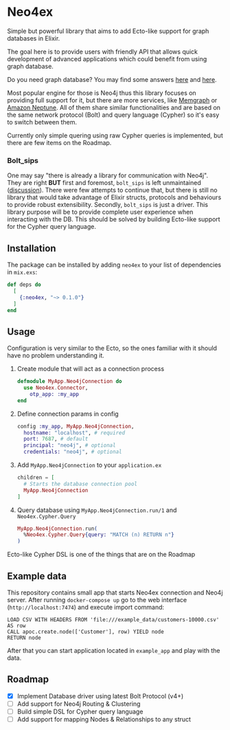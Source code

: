 # Neo4ex

Simple but powerful library that aims to add Ecto-like support for graph databases in Elixir.  

The goal here is to provide users with friendly API that allows quick development of advanced applications which could benefit from using graph database.

Do you need graph database? You may find some answers [here](https://neo4j.com/why-graph-databases/) and [here](https://memgraph.com/blog/graph-database-vs-relational-database).

Most popular engine for those is Neo4j thus this library focuses on providing full support for it, but there are more services, like [Memgraph](https://memgraph.com) or [Amazon Neptune](https://aws.amazon.com/neptune/). All of them share similar functionalities and are based on the same network protocol (Bolt) and query language (Cypher) so it's easy to switch between them.

Currently only simple quering using raw Cypher queries is implemented, but there are few items on the Roadmap.

### Bolt_sips

One may say "there is already a library for communication with Neo4j". They are right **BUT** first and foremost, `bolt_sips` is left unmaintained ([discussion](https://github.com/florinpatrascu/bolt_sips/issues/109)). There were few attempts to continue that, but there is still no library that would take advantage of Elixir structs, protocols and behaviours to provide robust extensibility. Secondly, `bolt_sips` is just a driver. This library purpose will be to provide complete user experience when interacting with the DB. 
This should be solved by building Ecto-like support for the Cypher query language.  

## Installation

The package can be installed by adding `neo4ex` to your list of dependencies in `mix.exs`:

```elixir
def deps do
  [
    {:neo4ex, "~> 0.1.0"}
  ]
end
```

## Usage

Configuration is very similar to the Ecto, so the ones familiar with it should have no problem understanding it.

1. Create module that will act as a connection process

    ```elixir
    defmodule MyApp.Neo4jConnection do
      use Neo4ex.Connector,
        otp_app: :my_app
    end
    ```

2. Define connection params in config

    ```elixir
    config :my_app, MyApp.Neo4jConnection,
      hostname: "localhost", # required
      port: 7687, # default
      principal: "neo4j", # optional
      credentials: "neo4j", # optional
    ```

3. Add `MyApp.Neo4jConnection` to your `application.ex`

    ```elixir
    children = [
      # Starts the database connection pool
      MyApp.Neo4jConnection
    ]
    ```

4. Query database using `MyApp.Neo4jConnection.run/1` and `Neo4ex.Cypher.Query`

    ```elixir
    MyApp.Neo4jConnection.run(
      %Neo4ex.Cypher.Query{query: "MATCH (n) RETURN n"}
    )
    ```

Ecto-like Cypher DSL is one of the things that are on the Roadmap

## Example data
This repository contains small app that starts Neo4ex connection and Neo4j server.
After running `docker-compose up` go to the web interface (`http://localhost:7474`) and execute import command:
```
LOAD CSV WITH HEADERS FROM 'file:///example_data/customers-10000.csv' AS row
CALL apoc.create.node(['Customer'], row) YIELD node
RETURN node
```
After that you can start application located in `example_app` and play with the data.

## Roadmap

- [x] Implement Database driver using latest Bolt Protocol (v4+)  
- [ ] Add support for Neo4j Routing & Clustering  
- [ ] Build simple DSL for Cypher query language  
- [ ] Add support for mapping Nodes & Relationships to any struct